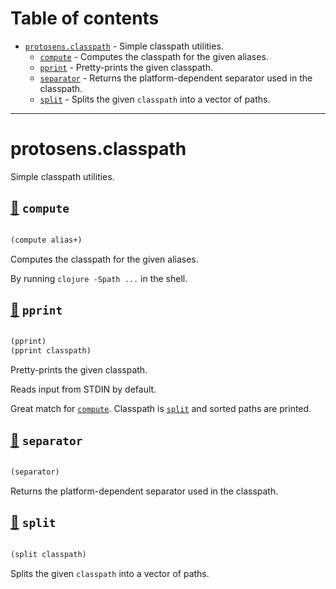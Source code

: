 # Table of contents
-  [`protosens.classpath`](#protosens.classpath)  - Simple classpath utilities.
    -  [`compute`](#protosens.classpath/compute) - Computes the classpath for the given aliases.
    -  [`pprint`](#protosens.classpath/pprint) - Pretty-prints the given classpath.
    -  [`separator`](#protosens.classpath/separator) - Returns the platform-dependent separator used in the classpath.
    -  [`split`](#protosens.classpath/split) - Splits the given <code>classpath</code> into a vector of paths.

-----
# <a name="protosens.classpath">protosens.classpath</a>


Simple classpath utilities.




## <a name="protosens.classpath/compute">[:page_facing_up:](https://github.com/protosens/monorepo.cljc/blob/develop/module/classpath/src/main/clj/protosens/classpath.clj#L15-L28) `compute`</a>
``` clojure

(compute alias+)
```


Computes the classpath for the given aliases.

   By running `clojure -Spath ...` in the shell.

## <a name="protosens.classpath/pprint">[:page_facing_up:](https://github.com/protosens/monorepo.cljc/blob/develop/module/classpath/src/main/clj/protosens/classpath.clj#L32-L49) `pprint`</a>
``` clojure

(pprint)
(pprint classpath)
```


Pretty-prints the given classpath.
  
   Reads input from STDIN by default.
  
   Great match for [`compute`](#protosens.classpath/compute). Classpath is [`split`](#protosens.classpath/split) and sorted paths are printed.

## <a name="protosens.classpath/separator">[:page_facing_up:](https://github.com/protosens/monorepo.cljc/blob/develop/module/classpath/src/main/clj/protosens/classpath.clj#L53-L59) `separator`</a>
``` clojure

(separator)
```


Returns the platform-dependent separator used in the classpath.

## <a name="protosens.classpath/split">[:page_facing_up:](https://github.com/protosens/monorepo.cljc/blob/develop/module/classpath/src/main/clj/protosens/classpath.clj#L62-L70) `split`</a>
``` clojure

(split classpath)
```


Splits the given `classpath` into a vector of paths.
